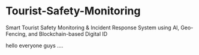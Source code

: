 # Tourist-Safety-Monitoring
Smart Tourist Safety Monitoring &amp; Incident Response System using Al, Geo-Fencing, and Blockchain-based Digital ID

hello everyone guys .... 